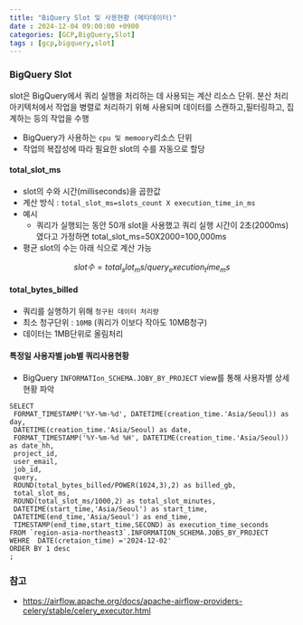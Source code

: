 ```yaml
---
title: "BiQuery Slot 및 사용현황 (메타데이터)"
date : 2024-12-04 09:00:00 +0900
categories: [GCP,BigQuery,Slot]
tags : [gcp,bigquery,slot]
---
```




### **BigQuery Slot**
slot은 BigQuery에서 쿼리 실행을 처리하는 데 사용되는 계산 리소스 단위. 분산 처리 아키텍처에서 작업을 병렬로 처리하기 위해 사용되며 데이터를 스캔하고,필터링하고, 집계하는 등의 작업을 수행

- BigQuery가 사용하는 `cpu 및 memoory`리소스 단위
- 작업의 복잡성에 따라 필요한 slot의 수를 자동으로 할당

#### **total_slot_ms**

- slot의 수와 시간(milliseconds)을 곱한값
- 계산 방식 : `total_slot_ms=slots_count X execution_time_in_ms`
- 예시
  - 쿼리가 실행되는 동안 50개 slot을 사용했고 쿼리 실행 시간이 2초(2000ms)였다고 가정하면 total_slot_ms=50X2000=100,000ms
- 평균 slot의 수는 아래 식으로 계산 가능
  
$$
slot 수 = total_slot_ms/query_execution_time_ms
$$

#### **total_bytes_billed**

- 쿼리를 실행하기 위해 `청구된 데이터 처리량`
- 최소 청구단위 : `10MB` (쿼리가 이보다 작아도 10MB청구)
- 데이터는 1MB단위로 올림처리


#### **특정일 사용자별 job별 쿼리사용현황**

- BigQuery `INFORMATIon_SCHEMA.JOBY_BY_PROJECT` view를 통해 사용자별 상세 현황 파악 
```
SELECT 
 FORMAT_TIMESTAMP('%Y-%m-%d', DATETIME(creation_time.'Asia/Seoul)) as day,
 DATETIME(creation_time.'Asia/Seoul) as date,
 FORMAT_TIMESTAMP('%Y-%m-%d %H', DATETIME(creation_time.'Asia/Seoul)) as date_hh,
 project_id,
 user_email,
 job_id,
 query,
 ROUND(total_bytes_billed/POWER(1024,3),2) as billed_gb,
 total_slot_ms,
 ROUND(total_slot_ms/1000,2) as total_slot_minutes,
 DATETIME(start_time,'Asia/Seoul') as start_time,
 DATETIME(end_time,'Asia/Seoul') as end_time,
 TIMESTAMP(end_time,start_time,SECOND) as execution_time_seconds
FROM `region-asia-northeast3`.INFORMATION_SCHEMA.JOBS_BY_PROJECT
WEHRE  DATE(cretaion_time) ='2024-12-02'
ORDER BY 1 desc
;
```


### **참고**
- <https://airflow.apache.org/docs/apache-airflow-providers-celery/stable/celery_executor.html>